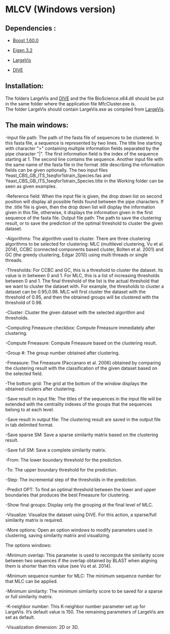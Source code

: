 # MLCV (Windows version)


## Dependencies : 

- [Boost 1.60.0](http://www.boost.org/users/history/version_1_60_0.html)

- [Eigen 3.2](http://eigen.tuxfamily.org/dox-3.2/)

- [LargeVis](https://github.com/lferry007/LargeVis) 

- [DIVE](https://github.com/NLeSC/DiVE)


## Installation:

The folders LargeVis and [DIVE](https://github.com/NLeSC/DiVE) and the file BioScience.x64.dll should be put in the same folder where the application file MfcCluster.exe is.	
The folder LargeVis should contain LargeVis.exe as compiled from [LargeVis](https://github.com/lferry007/LargeVis). 


## The main windows:

-Input file path: The path of the fasta file of sequences to be clustered. In this fasta file, a sequence is represented by two lines. The title line starting with character ">" containing multiple information fields separated by the pipe character "|". The first information field is the index of the sequence starting at 1. The second line contains the sequence. Another input file with the same name of the fasta file in the format .title describing the information fields can be given optionally. The two input files Yeast_CBS_GB_ITS_1seqfor1strain_Species.fas and Yeast_CBS_GB_ITS_1seqfor1strain_Species.title in the Working folder can be seen as given examples.

-Reference field: When the input file is given, the drop down list on second position will display all possible fields found between the pipe characters. If the .title file is given, then the drop down list will display the information given in this file, otherwise, it displays the information given in the first sequence of the fasta file.
Output file path: The path to save the clustering result, or to save the prediction of the optimal threshold to cluster the given dataset.

-Algorithms: The algorithm used to cluster. There are three clustering algorithms to be selected for clustering: MLC (multilevel clustering, Vu et al. 2014), CCBC (connected components based cluster, Bolten et al. 2001) and GC (the greedy clustering, Edgar 2010) using multi threads or single threads.

-Thresholds: For CCBC and GC, this is a threshold to cluster the dataset. Its value is in between 0 and 1. For MLC, this is a list of increasing thresholds between 0 and 1. The final threshold of the list is the actual threshold that we want to cluster the dataset with. For example, the thresholds to cluster a dataset can be 0.95;0.98. MLC will first cluster the dataset with the threshold of 0.95, and then the obtained groups will be clustered with the threshold of 0.98.

-Cluster: Cluster the given dataset with the selected algorithm and thresholds. 

-Computing Fmeasure checkbox: Compute Fmeasure  immediately after clustering.

-Compute Fmeasure: Compute Fmeasure based on the clustering result.

-Group #: The group number obtained after clustering.

-Fmeasure: The Fmeasure (Paccanaro et al. 2006) obtained by comparing the clustering result with the classification of the given dataset based on the selected field.

-The bottom grid: The grid at the bottom of the window displays the obtained clusters after clustering.

-Save result in input file: The titles of the sequences in the input file will be extended with the centrality indexes of the groups that the sequences belong to at each level.

-Save result in output file: The clustering result are saved in the output file in tab delimited format.

-Save sparse SM: Save a sparse similarity matrix based on the clustering result.

-Save full SM: Save a complete similarity matrix.

-From: The lower boundary threshold for the prediction. 

-To: The upper boundary threshold for the prediction.

-Step: The incremental step of the thresholds in the prediction.

-Predict OPT: To find an optimal threshold between the lower and upper boundaries that produces the best Fmeasure for clustering.

-Show final groups: Display only the grouping at the final level of MLC.

-Visualize: Visualize the dataset using DiVE. For this action, a sparse/full similarity matrix is required.

-More options: Open an option windows to modify parameters used in clustering, saving similarity matrix and visualizing.

The options windows:

-Minimum overlap: This parameter is used to recompute the similarity score between two sequences if the overlap obtained by BLAST when aligning them is shorter than this value (see Vu et al. 2014).

-Minimum sequence number for MLC: The minimum sequence number for that MLC can be applied.

-Minimum similarity: The minimum similarity score to be saved for a sparse or full similarity matrix. 

-K-neighbor number: This K-neighbor number parameter set up for LargeVis. It’s default value is 150. The remaining parameters of LargeVis are set as default.

-Visualization dimension: 2D or 3D.




